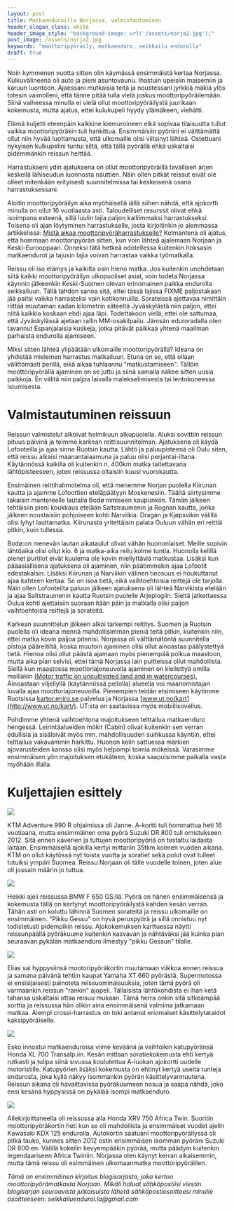 ```yaml
---
layout: post
title: Matkaenduroilla Norjassa, valmistautuminen
header_slogan_class: white
header_image_style: "background-image: url('/assets/norja2.jpg');"
post_image: /assets/norja2.jpg
keywords: "mööttoripyöräily, matkaenduro, seikkailu endurolla"
draft: true
---
```


Noin kymmenen vuotta sitten olin käymässä ensimmäistä kertaa Norjassa. Kulkuvälineenä oli auto ja pieni asuntovaunu. Ihastuin upeisiin maisemiin ja karuun luontoon. Ajaessani mutkaisia teitä ja noustessani jyrkkiä mäkiä ylös totesin vaimolleni, että tänne pitää tulla vielä joskus moottoripyöräilemään. Siinä vaiheessa minulla ei vielä ollut moottoripyöräilystä juurikaan kokemusta, mutta ajatus, ettei kulukupeli hyydy ylämäkeen, viehätti.

Elämä kuljetti eteenpäin kaikkine kiemuroineen eikä sopivaa tilaisuutta tullut vaikka moottoripyöräkin tuli hankittua. Ensimmäisiin pyöriini ei välttämättä ollut niin hyvää luottamusta, että ulkomaille olisi viitsinyt lähteä. Ostettuani nykyisen kulkupelini tuntui siltä, että tällä pyörällä ehkä uskaltaisi pidemmänkin reissun heittää.

Harrastukseni ydin ajatuksena on ollut moottoripyöräillä tavallisen arjen keskellä lähiseudun luonnosta nauttien. Näin ollen pitkät reissut eivät ole olleet mitenkään erityisesti suunnitelmissa tai keskeisenä osana harrastuksessani. 

Aloitin moottoripyöräilyn aika myöhäisellä iällä siihen nähdä, että ajokortti minulla on ollut 16 vuotiaasta asti. Taloudelliset resurssit olivat ehkä isoimpana esteenä, sillä luulin lajia paljon kalliimmaksi harrastukseksi. Toisena oli ajan löytyminen harrastukselle, josta kirjoitinkin jo aiemmassa artikkelissa: [Mistä aikaa moottoripyöräharrastukselle?](http://seikkailuendurol.la/2016/09/17/mista-aikaa-moottoripyoraharrastukselle) Kolmantena oli ajatus, että hommaan moottoripyörän sitten, kun voin lähteä ajalemaan Norjaan ja Keski-Eurooppaan. Onneksi tätä hetkeä odotellessa kuitenkin hoksasin matkaendurot ja tajusin lajia voivan harrastaa vaikka työmatkalla.

Reissu oli iso elämys ja kaikilta osin hieno matka. Jos kuitenkin unohdetaan siitä kaikki moottoripyöräilyn ulkopuoliset asiat, voin todeta Norjassa käynnin jälkeenkin Keski-Suomen olevan erinomainen paikka endurolla seikkailuun. Tällä tahdon sanoa sitä, ettei tässä lajissa FIXME paljostakaan jää paitsi vaikka harrastelisi vain kotikonnuilla. Sorateissä ajettavaa nimittäin riittää muutaman sadan kilometrin säteeltä Jyväskylästä niin paljon, ettei niitä kaikkia koskaan ehdi ajaa läpi. Todettakoon vielä, ettei ole sattumaa, että Jyväskylässä ajetaan rallin MM-osakilpailu. Jämsän eduroradalla olen tavannut Espanjalaisia kuskeja, jotka pitävät paikkaa yhtenä maailman parhaista endurolla ajamiseen.

Miksi sitten lähteä ylipäätään ulkomaille moottoripyörällä? Ideana on yhdistää mieleinen harrastus matkailuun. Etuna on se, että ollaan välittömästi perillä, eikä aikaa tuhlaannu "matkustamiseen". Tällöin moottoripyörällä ajaminen on se juttu ja siinä samalla näkee sitten uusia paikkoja. En välitä niin paljoa laivalla malekselimisesta tai lentokoneessa istumisesta.

# Valmistautuminen reissuun

Reissun valmistelut alkoivat helmikuun alkupuolella. Aluksi sovittiin reissun pituus päivinä ja teimme karkean reittisuunnitelman. Ajatuksena oli käydä Lofooteilla ja ajaa sinne Ruotsin kautta. Lähtö ja paluupisteenä oli Oulu siten, että reissu alkaisi maanantaiaamuna ja paluu olisi perjantai-iltana. Käytännössä kaikilla oli kuitenkin n. 400km matka taitettavana lähtöpisteeseen, joten reissussa oltaisiin kuusi vuorokautta.

Ensimäinen reittihahmotelma oli, että menemme Norjan puolella Kiirunan kautta ja ajamme Lofoottien eteläpäätyyn Moskenesiin. Täältä siirtysimme takaisin mantereelle lautalla Bodø nimiseen kaupunkiin. Tämän jälkeen tehtäisiin pieni koukkaus etelään Saltstraumenin ja Rognan kautta, jonka jälkeen noustaisiin pohjoiseen kohti Narviikia. Dragan ja Kjøpsvikin välillä olisi lyhyt lauttamatka. Kiirunasta yritettäisin palata Ouluun vähän eri reittiä pitkin, kuin tullessa.

Bodø:on menevän lautan aikataulut olivat vähän huononlaiset. Meille sopivin lähtöaika olisi ollut klo. 6 ja matka-aika reilu kolme tuntia. Huonolla kelillä pienet purtilot eivät kuulema ole kovin miellyttäviä matkustaa. Lisäksi kun pääasiallisena ajatuksena oli ajaminen, niin päätimmekin ajaa Lofootit edestakaisin. Lisäksi Kiirunan ja Narviikin välinen tieosuus ei houkuttanut ajaa kahteen kertaa. Se on isoa tietä, eikä vaihtoehtoisia reittejä ole tarjolla. Näin ollen Lofooteilta paluun jälkeen ajatuksena oli lähteä Narvikista etelään ja ajaa Saltstraumenin kautta Ruotsin puolelle Arjeplogiin. Sieltä jatkettaessa Oulua kohti ajettaisiin suoraan itään päin ja matkalla olisi paljon vaihtoehtoisia reittejä ja sorateitä.

Karkean suunnittelun jälkeen alkoi tarkempi reititys. Suomen ja Ruotsin puolella oli ideana mennä mahdollisimman pieniä teitä pitkin, kuitenkin niin, ettei matka kovin paljoa pitenisi. Norjassa oli välttämätöntä suunnitella pistoja pääreitiltä, koska muutoin ajaminen olisi ollut ainoastaa päälystettyä tietä. Hienoa olisi ollut päästä ajamaan myös pienempää polkua maastoon, mutta aika pian selvisi, ettei tämä Norjassa lain puitteissa ollut mahdollista. Siellä kun maastossa moottoriajoneuvolla ajaminen on kiellettyä omilla maillakin [(Motor traffic on uncultivated land and in watercourses).](https://www.regjeringen.no/en/dokumenter/motor-traffic-on-uncultivated-land-and-i/id173402/) Ainoastaan viljellyllä (käytännössä pellolla) alueella voi maanomistajan luvalla ajaa moottoriajoneuvoilla.
Pienempien teidän etsimiseen käytimme Ruotsissa [kartor.eniro.se](http://kartor.eniro.se/) palvelua ja Norjassa [www.ut.no/kart](http://www.ut.no/kart/). UT:sta on saatavissa myös mobiilisovellus.

Pohdimme yhtenä vaihtoehtona majoitukseen telttailua matkaenduro hengessä. Leirintäalueiden mökit (Cabin) olivat kuitenkin sen verran edullisia ja sisälsivät myös mm. mahdollisuuden suihkussa käyntiin, ettei telttailua vakavammin harkittu. Huonon kelin sattuessa märkien ajovarusteiden kanssa olisi myös helpompi toimia mökeissä. Varasimme ensimmäisen yön majoituksen etukäteen, koska saapuisimme paikalla vasta myöhään illalla.

<!-- <img src="/assets/kuski1.jpg" width="280" style="float: right; padding: 5px;" /> -->

# Kuljettajien esittely

<div class="post-column-2">
  <img src="/assets/kuski3.jpg" />
  <p>
    KTM Adventure 990 R ohjaimissa oli Janne. A-kortti tuli hommattua heti 16 vuotiaana, mutta ensimmäinen oma pyörä Suzuki DR 800 tuli omistukseen 2012. Sitä ennen kaverien ja tuttujen moottoripyöriä on testattu laidasta laitaan. Ensimmäisellä ajokilla kertyi mittariin 35tkm kolmen vuoden aikana. KTM on ollut käytössä nyt toista vuotta ja soratiet sekä polut ovat tulleet tutuiksi ympäri Suomea. Reissu Norjaan oli tälle vuodelle toinen, joten alue oli jossain määrin jo tuttua.
  </p>
</div>
<div class="post-column-2">
  <img src="/assets/kuski2.jpg" />
  <p>
    Heikki ajeli reissussa BMW F 650 GS:llä. Pyörä on hänen ensimmäisensä ja kokemusta tällä on kertynyt moottoripyöräilystä kahden kesän verran. Tähän asti on koluttu lähinnä Suomen sorateitä ja reissu ulkomaille on ensimmäinen. "Pikku Gessu" on hyvä peruspyörä ja sillä onnistuu nyt todistetusti pidempikin reissu. Ajokokemuksen karttuessa näytti reissunpäällä pyöräkuume kuitenkin kasvavan ja nähtäväksi jää kuinka pian seuraavan pykälän matkaenduro ilmestyy "pikku Gessun" tilalle.
  </p>
</div>
<div class="post-column-2">
  <img src="/assets/kuski5.jpg" />
  <p>
    Elias sai hyppysiinsä mootoripyöräkortin muutamaan viikkoa ennen reissua ja samana päivänä tehtiin kaupat Yamaha XT 660 pyörästä. Supermotossa ei ensisijaisesti painoteta reissuominaisuuksia, joten tämä pyörä oli varmaankin reissun "rankin" ajopeli. Tällaisista lähtökohdista ei ihan ketä tahansa uskaltaisi ottaa reisuu mukaan. Tämä herra onkin sitä sitkeämpää sorttia ja reissussa hän olikin aina ensimmäisenä valmiina jatkamaan matkaa. Aiempi crossi-harrastus on toki antanut eriomaiset käsittelytataidot kaksipyöräiselle.
  </p>
</div>
<div class="post-column-2">
  <img src="/assets/kuski4.jpg" />
  <p>
    Esko innostui matkaenduroisa viime keväänä ja vaihtoikin katupyöränsä Honda XL 700 Transalp:iin. Kesän mittaan soratiekokemusta ehti kertyä rutkasti ja tulipa siinä sivussa koulutettua A-luokan ajokortti uudelle motoristille. Katupyörien lisäksi kokemusta on ehtinyt kertyä useita tunteja endurosta, joka kyllä näkyy isommankin pyörän käsittelyvarmuutena. Reissun aikana oli havaittavissa pyöräkuumeen nosua ja saapa nähdä, joko ensi kesänä hyppysissä on pykälää isompi matkaenduro. 
  </p>
</div>
<div class="post-column-2">
  <img src="/assets/kuski1.jpg" />
  <p>
    Allekirjoittaneella oli reissussa alla Honda XRV 750 Africa Twin. Suoritin moottoripyöräkortin heti kun se oli mahdollista ja ensimmäiset vuodet ajelin Kawasaki KDX 125 endurolla. Autokortin saatuani moottoripyöräilyssä oli pitkä tauko, kunnes sitten 2012 ostin ensimmäisen isomman pyöräni Suzuki DR 800:en. Välillä kokeilin kevyempääkin pyörää, mutta päädyin kuitenkin legendaariseen Africa Twiniin. Norjassa olen käynyt kerran aikaisemmin, mutta tämä reissu oli esimmäinen ulkomaanmatka moottoripyöräillen.
  </p>
</div>

<div style="clear:both" />
<i>
Tämä on ensimmäinen kirjoitus blogisarjasta, joka kertoo moottoripyörämatkasta Norjaan. Mikäli haluat sähköpostiisi viestin blogisarjan seuraavista julkaisuista lähetä sähköpostiosoitteesi minulle osoitteeseen: seikkailuendurol.la@gmail.com
</i>